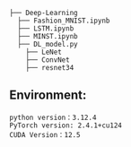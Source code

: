 ```
├── Deep-Learning
  ├── Fashion_MNIST.ipynb
  ├── LSTM.ipynb
  ├── MINST.ipynb
  ├── DL_model.py
    ├── LeNet
    ├── ConvNet
    ├── resnet34
``` 

## Environment:
```python version：3.12.4```  
```PyTorch version: 2.4.1+cu124```  
```CUDA Version：12.5```
